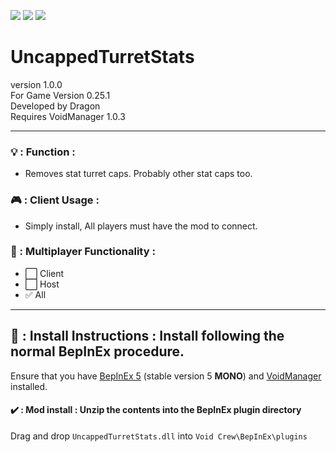 [![](https://img.shields.io/badge/-Void_Crew_Modding_Team-111111?style=just-the-label&logo=github&labelColor=24292f)](https://github.com/Void-Crew-Modding-Team)
![](https://img.shields.io/badge/Game%20Version-0.25.1-111111?style=flat&labelColor=24292f&color=111111)
[![](https://img.shields.io/discord/1180651062550593536.svg?&logo=discord&logoColor=ffffff&style=flat&label=Discord&labelColor=24292f&color=111111)](https://discord.gg/g2u5wpbMGu "Void Crew Modding Discord")

# UncappedTurretStats

version 1.0.0  
For Game Version 0.25.1  
Developed by Dragon  
Requires VoidManager 1.0.3


---------------------

### 💡 : Function :
- Removes stat turret caps. Probably other stat caps too.

### 🎮 : Client Usage :

- Simply install, All players must have the mod to connect.

### 👥 : Multiplayer Functionality :

- ⬜ Client
- ⬜ Host
- ✅ All

---------------------

## 🔧 : Install Instructions : **Install following the normal BepInEx procedure.**

Ensure that you have [BepInEx 5](https://thunderstore.io/c/void-crew/p/BepInEx/BepInExPack/) (stable version 5 **MONO**) and [VoidManager](https://thunderstore.io/c/void-crew/p/VoidCrewModdingTeam/VoidManager/) installed.

#### ✔️ : Mod install : **Unzip the contents into the BepInEx plugin directory**

Drag and drop `UncappedTurretStats.dll` into `Void Crew\BepInEx\plugins`